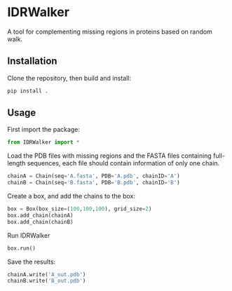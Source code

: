 # IDRWalker

A tool for complementing missing regions in proteins based on random walk.

## Installation

Clone the repository, then build and install:

```bash
pip install .
```

## Usage

First import the package:

```python
from IDRWalker import *
```

Load the PDB files with missing regions and the FASTA files containing full-length sequences, each file should contain information of only one chain.

```python
chainA = Chain(seq='A.fasta', PDB='A.pdb', chainID='A')
chainB = Chain(seq='B.fasta', PDB='B.pdb', chainID='B')
```

Create a box, and add the chains to the box:

```python
box = Box(box_size=(100,100,100), grid_size=2)
box.add_chain(chainA)
box.add_chain(chainB)
```

Run IDRWalker

```python
box.run()
```

Save the results:

```python
chainA.write('A_out.pdb')
chainB.write('B_out.pdb')
```
